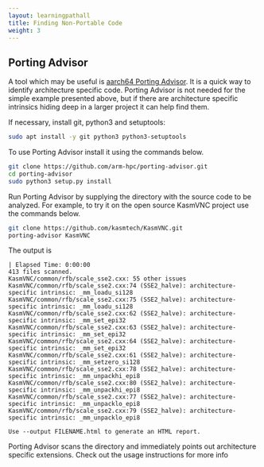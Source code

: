 ```yaml
---
layout: learningpathall
title: Finding Non-Portable Code
weight: 3
---
```


## Porting Advisor

A tool which may be useful is [aarch64 Porting Advisor](https://github.com/arm-hpc/porting-advisor). It is a quick way to identify architecture specific code. Porting Advisor is not needed for the simple example presented above, but if there are architecture specific intrinsics hiding deep in a larger project it can help find them. 

If necessary, install git, python3 and setuptools:

```bash { target="amd64/ubuntu:latest" }
sudo apt install -y git python3 python3-setuptools
```

To use Porting Advisor install it using the commands below.

```bash { target="amd64/ubuntu:latest" }
git clone https://github.com/arm-hpc/porting-advisor.git
cd porting-advisor
sudo python3 setup.py install
```

Run Porting Advisor by supplying the directory with the source code to be analyzed. For example, to try it on the open source KasmVNC project use the commands below.

```bash { target="amd64/ubuntu:latest" }
git clone https://github.com/kasmtech/KasmVNC.git
porting-advisor KasmVNC 
```

The output is 

```console
| Elapsed Time: 0:00:00                                                                                                              
413 files scanned.
KasmVNC/common/rfb/scale_sse2.cxx: 55 other issues
KasmVNC/common/rfb/scale_sse2.cxx:74 (SSE2_halve): architecture-specific intrinsic: _mm_loadu_si128
KasmVNC/common/rfb/scale_sse2.cxx:75 (SSE2_halve): architecture-specific intrinsic: _mm_loadu_si128
KasmVNC/common/rfb/scale_sse2.cxx:62 (SSE2_halve): architecture-specific intrinsic: _mm_set_epi32
KasmVNC/common/rfb/scale_sse2.cxx:63 (SSE2_halve): architecture-specific intrinsic: _mm_set_epi32
KasmVNC/common/rfb/scale_sse2.cxx:64 (SSE2_halve): architecture-specific intrinsic: _mm_set_epi32
KasmVNC/common/rfb/scale_sse2.cxx:61 (SSE2_halve): architecture-specific intrinsic: _mm_setzero_si128
KasmVNC/common/rfb/scale_sse2.cxx:78 (SSE2_halve): architecture-specific intrinsic: _mm_unpackhi_epi8
KasmVNC/common/rfb/scale_sse2.cxx:80 (SSE2_halve): architecture-specific intrinsic: _mm_unpackhi_epi8
KasmVNC/common/rfb/scale_sse2.cxx:77 (SSE2_halve): architecture-specific intrinsic: _mm_unpacklo_epi8
KasmVNC/common/rfb/scale_sse2.cxx:79 (SSE2_halve): architecture-specific intrinsic: _mm_unpacklo_epi8

Use --output FILENAME.html to generate an HTML report.
```

Porting Advisor scans the directory and immediately points out architecture specific extensions. Check out the usage instructions for more info